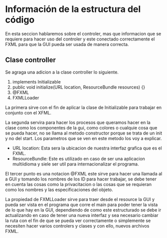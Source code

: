 # Información de la estructura del código
En esta seccion hablaremos sobre el controler, mas que informacion que se requiere para hacer uso del controler y este conectado correctamente el FXML para que la GUI pueda ser usada de manera correcta.


## Clase controller
Se agraga una adicion a la clase controller lo siguiente.
    
1. implements Initializable
2. public void initialize(URL location, ResourceBundle resources) {}
3. @FXML
4. FXMLLoader

La primera sirve con el fin de aplicar la clase de Initializable para trabajar en conjunto con el XFML.

La segunda servira para hacer los procesos que queramos hacer en la clase como los componentes de la gui, como colores o cualquie cosa que se pueda hacer, no se llama al metodo constructor porque se trata de un init y no del start.
Los parametros que se ven en este metodo los voy a explicar.
- URL location: Esta sera la ubicacion de nuestra interfaz grafica que es el FXML.
- ResourceBundle: Este es utilizado en caso de ser una aplicacion multiidioma y siele ser util para internacionalizar el programa.

El tercer punto es una notacion @FXML este sirve para hacer una llamada al a GUI y tomando los nombres de los ID para hacer trabajar, se debe tener en cuenta las cosas como la privacitacion o las cosas que se requieran como los nombres y las especificaciones del objeto.

La propiedad de FXMLLoader sirve para traer desde el resource la GUI y pueda ser vista en el programa que corre el main para poder tener la vista de lo que hay en la GUI, dependiendo de como este estructurado se debe ir actualizando en caso de tener una nueva interfaz y sea necesario cambiar la ruta con el fin de que se pueda ver correctamente o simplemente se necesiten hacer varios controlers y clases y con ello, nuevos archivos FXML.